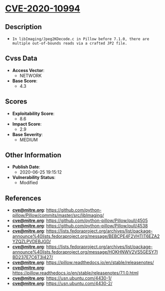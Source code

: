 
# [CVE-2020-10994](https://github.com/python-pillow/Pillow/commits/master/src/libImaging/)

## Description

- `In libImaging/Jpeg2KDecode.c in Pillow before 7.1.0, there are multiple out-of-bounds reads via a crafted JP2 file.`

## Cvss Data

- **Access Vector**:
  - NETWORK
- **Base Score**:
  - 4.3

## Scores

- **Exploitability Score**:
  - 8.6
- **Impact Score**:
  - 2.9
- **Base Severity**:
  - MEDIUM

## Other Information

- **Publish Date**:
  - 2020-06-25 19:15:12
- **Vulnerability Status**:
  - Modified

## References

- **cve@mitre.org**: https://github.com/python-pillow/Pillow/commits/master/src/libImaging/
- **cve@mitre.org**: https://github.com/python-pillow/Pillow/pull/4505
- **cve@mitre.org**: https://github.com/python-pillow/Pillow/pull/4538
- **cve@mitre.org**: https://lists.fedoraproject.org/archives/list/package-announce%40lists.fedoraproject.org/message/BEBCPE4F2VHTIT6EZA2YZQZLPVDEBJGD/
- **cve@mitre.org**: https://lists.fedoraproject.org/archives/list/package-announce%40lists.fedoraproject.org/message/HOKHNWV2VS5GESY7IBD237E7C6T3I427/
- **cve@mitre.org**: https://pillow.readthedocs.io/en/stable/releasenotes/
- **cve@mitre.org**: https://pillow.readthedocs.io/en/stable/releasenotes/7.1.0.html
- **cve@mitre.org**: https://usn.ubuntu.com/4430-1/
- **cve@mitre.org**: https://usn.ubuntu.com/4430-2/
